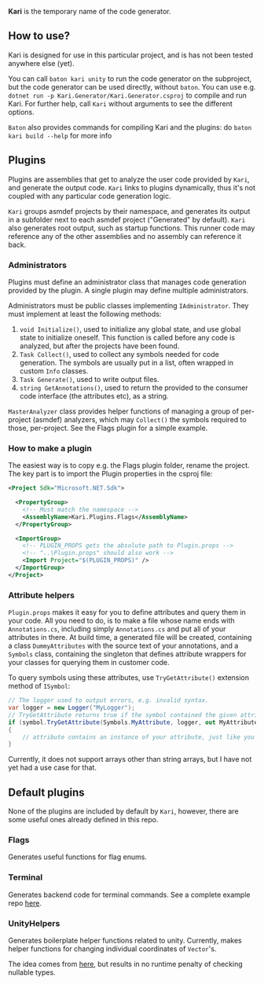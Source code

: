 **Kari** is the temporary name of the code generator.

## How to use?

Kari is designed for use in this particular project, and is has not been tested anywhere else (yet).

You can call `baton kari unity` to run the code generator on the subproject, but the code generator can be used directly, without `baton`.
You can use e.g. `dotnet run -p Kari.Generator/Kari.Generator.csproj` to compile and run Kari.
For further help, call `Kari` without arguments to see the different options.

`Baton` also provides commands for compiling Kari and the plugins: do `baton kari build --help` for more info


## Plugins

Plugins are assemblies that get to analyze the user code provided by `Kari`, and generate the output code.
`Kari` links to plugins dynamically, thus it's not coupled with any particular code generation logic.

`Kari` groups asmdef projects by their namespace, and generates its output in a subfolder next to each asmdef project ("Generated" by default). 
`Kari` also generates root output, such as startup functions. This runner code may reference any of the other assemblies and no assembly can reference it back.

### Administrators

Plugins must define an administrator class that manages code generation provided by the plugin. A single plugin may define multiple administrators.

Administrators must be public classes implementing `IAdministrator`. They must implement at least the following methods:

1. `void Initialize()`, used to initialize any global state, and use global state to initialize oneself. This function is called before any code is analyzed, but after the projects have been found.
2. `Task Collect()`, used to collect any symbols needed for code generation. The symbols are usually put in a list, often wrapped in custom `Info` classes. 
3. `Task Generate()`, used to write output files.
4. `string GetAnnotations()`, used to return the provided to the consumer code interface (the attributes etc), as a string.

`MasterAnalyzer` class provides helper functions of managing a group of per-project (asmdef) analyzers, which may `Collect()` the symbols required to those, per-project. See the Flags plugin for a simple example.


### How to make a plugin

The easiest way is to copy e.g. the Flags plugin folder, rename the project. The key part is to import the Plugin properties in the csproj file:

```xml
<Project Sdk="Microsoft.NET.Sdk">

  <PropertyGroup>
    <!-- Must match the namespace -->
    <AssemblyName>Kari.Plugins.Flags</AssemblyName>
  </PropertyGroup>

  <ImportGroup>
    <!-- PLUGIN_PROPS gets the absolute path to Plugin.props -->
    <!-- "..\Plugin.props" should also work -->
    <Import Project="$(PLUGIN_PROPS)" />
  </ImportGroup>
</Project>
```


### Attribute helpers

`Plugin.props` makes it easy for you to define attributes and query them in your code. 
All you need to do, is to make a file whose name ends with `Annotations.cs`, including simply `Annotations.cs` and put all of your attributes in there. At build time, a generated file will be created, containing a class `DummyAttributes` with the source text of your annotations, and a `Symbols` class, containing the singleton that defines attribute wrappers for your classes for querying them in customer code.

To query symbols using these attributes, use `TryGetAttribute()` extension method of `ISymbol`:
```C#
// The logger used to output errors, e.g. invalid syntax. 
var logger = new Logger("MyLogger");
// TryGetAttribute returns true if the symbol contained the given attribute
if (symbol.TryGetAttribute(Symbols.MyAttribute, logger, out MyAttribute attribute)
{
    // attribute contains an instance of your attribute, just like you would have in the customer code.
}
```

Currently, it does not support arrays other than string arrays, but I have not yet had a use case for that.


## Default plugins

None of the plugins are included by default by `Kari`, however, there are some useful ones already defined in this repo.

### Flags

Generates useful functions for flag enums.

### Terminal

Generates backend code for terminal commands. See a complete example repo [here](https://github.com/AntonC9018/command_terminal).

### UnityHelpers

Generates boilerplate helper functions related to unity. Currently, makes helper functions for changing individual coordinates of `Vector`'s.

The idea comes from [here](https://github.com/TobiasWehrum/unity-utilities/blob/c78da2928b1f7b73046a697185271e7effeddd1f/UnityHelper/UnityHelper.cs#L199), but results in no runtime penalty of checking nullable types.